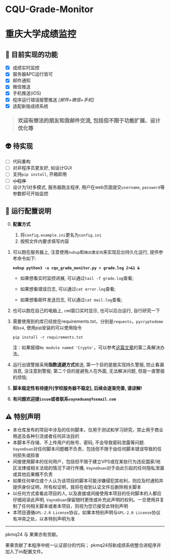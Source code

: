 # CQU-Grade-Monitor
# 重庆大学成绩监控
## :gem: 目前实现的功能

- [x] 成绩实时监控
- [x] 服务器&PC运行皆可
- [x] 邮件通知
- [x] 微信推送
- [x] 手机推送(iOS)
- [x] 程序运行错误报警推送 *[邮件+微信+手机]*
- [x] 适配新版成绩系统

> ### 欢迎有想法的朋友和我邮件交流, 包括但不限于功能扩展、设计优化等

## :alien: 待实现

- [ ] 代码重构
- [ ] 对非程序员更友好, 如设计GUI
- [ ] 支持`pip install`, 开箱即用
- [ ] ~~小程序~~
- [ ] 设计为1对多模式, 服务器跑主程序, 用户在web页面提交`username`, `password`等参数即可开始监控 
   
## :blue_heart: 运行配置说明

0. **配置方式**
   1. 将`config.example.ini`更名为`config.ini`
   2. 按照文件内要求填写内容

1. 可以跑在服务器上, 注意使用`nuhup`和`输出重定向`来实现后台持久化运行, 提供参考命令如下:

   **`nohup python3 -u cqu_grade_monitor.py > grade.log 2>&1 &`**

   - 如果想看实时监控进展, 可以通过`tail -f grade.log`查看; 

   - 如果想看错误日志, 可以通过`cat error.log`查看; 

   - 如果想看邮件发送日志, 可以通过`cat mail.log`查看;

2. 也可以跑在自己的电脑上, `cmd`窗口实时显示, 也可以后台运行, 自行研究一下

3. 需要使用到的库已经放在requirements.txt，分别是`requests`，`pycryptodome`和`bs4`, 使用pip安装的可以使用指令
   
   `pip install -r requirements.txt`

   注：如果报错`No module named 'Crypto'`，可以参考[这篇文章](https://www.cnblogs.com/fawaikuangtu123/p/9761943.html)的第二条解决办法。

4. 运行出错警报采用**指数退避方式**推送, 第一个目的是能实现持久警报, 防止看漏消息, 没注意到警报; 第二个目的是避免人在外面, 无法解决问题, 但是一直警报的烦恼;

5. **脚本稳定性有待提升[学校服务器不稳定], 后续会逐渐完善, 请谅解!**

6. **有问题欢迎提`issue`或者联系`vayneduan@foxmail.com`**

## :warning: 特别声明
   - 本仓库发布的项目中涉及的任何脚本，仅用于测试和学习研究，禁止用于商业用途及各种引流或者任何非法目的
   - 本脚本不存储、不上传用户的账号、密码, 不会导致密码泄露等问题. `VayneDuan`对任何脚本问题概不负责，包括但不限于由任何脚本错误导致的任何损失或损害
   - 间接使用脚本的任何用户，包括但不限于建立VPS或在某些行为违反国家/地区法律或相关法规的情况下进行传播, `VayneDuan`对于由此引起的任何隐私泄漏或其他后果概不负责
   - 如果任何单位或个人认为该项目的脚本可能涉嫌侵犯其权利，则应及时通知并提供身份证明，所有权证明，我将在收到认证文件后删除相关脚本
   - 以任何方式查看此项目的人, 以及直接或间接使用本项目的任何脚本的人都应仔细阅读此声明, `VayneDuan`保留随时更改或补充此声明的权利。一旦使用并复制了任何相关脚本或者本项目，则视为您已接受此特别声明
   - 本项目遵循`GPL-2.0 License`协议，如果本特别声明与`GPL-2.0 License`协议有冲突之处，以本特别声明为准

---
pkmq24 与 果果亦有贡献。

果果贡献了本程序中统一认证部分的代码；
pkmq24将新成绩系统整合进程序并加入了ini配置文件。